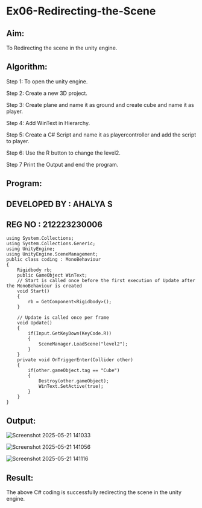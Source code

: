 # Ex06-Redirecting-the-Scene

## Aim:
To Redirecting the scene in the unity engine.

## Algorithm:
Step 1: To open the unity engine.

Step 2: Create a new 3D project.

Step 3: Create plane and name it as ground and create cube and name it as player.

Step 4: Add WinText in Hierarchy.

Step 5: Create a C# Script and name it as playercontroller and add the script to player.

Step 6: Use the R button to change the level2.

Step 7 Print the Output and end the program.

## Program:
## DEVELOPED BY : AHALYA S
## REG NO : 212223230006

```
using System.Collections;
using System.Collections.Generic;
using UnityEngine;
using UnityEngine.SceneManagement;
public class coding : MonoBehaviour
{
    Rigidbody rb;
    public GameObject WinText;
    // Start is called once before the first execution of Update after the MonoBehaviour is created
    void Start()
    {
        rb = GetComponent<Rigidbody>(); 
    }

    // Update is called once per frame
    void Update()
    {
        if(Input.GetKeyDown(KeyCode.R))
        {
            SceneManager.LoadScene("level2");
        }
    }
    private void OnTriggerEnter(Collider other)
    {
        if(other.gameObject.tag == "Cube")
        {
            Destroy(other.gameObject);
            WinText.SetActive(true);
        }
    }
}
```


## Output:

![Screenshot 2025-05-21 141033](https://github.com/user-attachments/assets/67424f1d-16a9-4880-9e02-0a3900b7a129)


![Screenshot 2025-05-21 141056](https://github.com/user-attachments/assets/c928ad3c-2535-4604-9adf-96ef12b3fbe5)


![Screenshot 2025-05-21 141116](https://github.com/user-attachments/assets/8b71d9ca-1025-41a0-be01-d8df513281fe)


## Result:
The above C# coding is successfully redirecting the scene in the unity engine.

